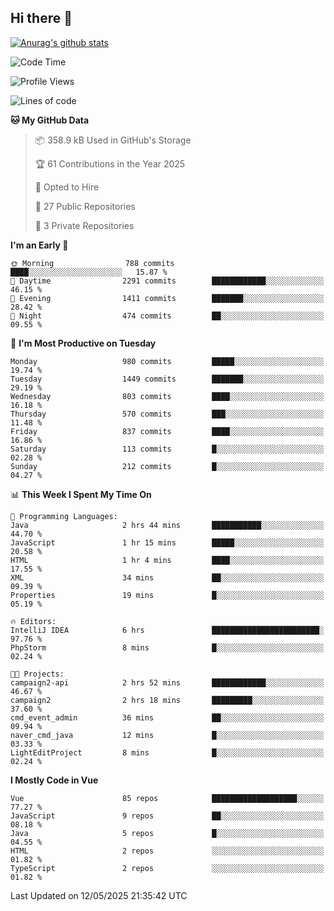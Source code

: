 ## Hi there 👋

[![Anurag's github stats](https://github-readme-stats.vercel.app/api?username=Songwonseok)](https://github.com/anuraghazra/github-readme-stats)



<!--START_SECTION:waka-->
![Code Time](http://img.shields.io/badge/Code%20Time-3%2C440%20hrs%2024%20mins-blue)

![Profile Views](http://img.shields.io/badge/Profile%20Views-0-blue)

![Lines of code](https://img.shields.io/badge/From%20Hello%20World%20I%27ve%20Written-34.8%20million%20lines%20of%20code-blue)

**🐱 My GitHub Data** 

> 📦 358.9 kB Used in GitHub's Storage 
 > 
> 🏆 61 Contributions in the Year 2025
 > 
> 💼 Opted to Hire
 > 
> 📜 27 Public Repositories 
 > 
> 🔑 3 Private Repositories 
 > 
**I'm an Early 🐤** 

```text
🌞 Morning                788 commits         ████░░░░░░░░░░░░░░░░░░░░░   15.87 % 
🌆 Daytime                2291 commits        ████████████░░░░░░░░░░░░░   46.15 % 
🌃 Evening                1411 commits        ███████░░░░░░░░░░░░░░░░░░   28.42 % 
🌙 Night                  474 commits         ██░░░░░░░░░░░░░░░░░░░░░░░   09.55 % 
```
📅 **I'm Most Productive on Tuesday** 

```text
Monday                   980 commits         █████░░░░░░░░░░░░░░░░░░░░   19.74 % 
Tuesday                  1449 commits        ███████░░░░░░░░░░░░░░░░░░   29.19 % 
Wednesday                803 commits         ████░░░░░░░░░░░░░░░░░░░░░   16.18 % 
Thursday                 570 commits         ███░░░░░░░░░░░░░░░░░░░░░░   11.48 % 
Friday                   837 commits         ████░░░░░░░░░░░░░░░░░░░░░   16.86 % 
Saturday                 113 commits         █░░░░░░░░░░░░░░░░░░░░░░░░   02.28 % 
Sunday                   212 commits         █░░░░░░░░░░░░░░░░░░░░░░░░   04.27 % 
```


📊 **This Week I Spent My Time On** 

```text
💬 Programming Languages: 
Java                     2 hrs 44 mins       ███████████░░░░░░░░░░░░░░   44.70 % 
JavaScript               1 hr 15 mins        █████░░░░░░░░░░░░░░░░░░░░   20.58 % 
HTML                     1 hr 4 mins         ████░░░░░░░░░░░░░░░░░░░░░   17.55 % 
XML                      34 mins             ██░░░░░░░░░░░░░░░░░░░░░░░   09.39 % 
Properties               19 mins             █░░░░░░░░░░░░░░░░░░░░░░░░   05.19 % 

🔥 Editors: 
IntelliJ IDEA            6 hrs               ████████████████████████░   97.76 % 
PhpStorm                 8 mins              █░░░░░░░░░░░░░░░░░░░░░░░░   02.24 % 

🐱‍💻 Projects: 
campaign2-api            2 hrs 52 mins       ████████████░░░░░░░░░░░░░   46.67 % 
campaign2                2 hrs 18 mins       █████████░░░░░░░░░░░░░░░░   37.60 % 
cmd_event_admin          36 mins             ██░░░░░░░░░░░░░░░░░░░░░░░   09.94 % 
naver_cmd_java           12 mins             █░░░░░░░░░░░░░░░░░░░░░░░░   03.33 % 
LightEditProject         8 mins              █░░░░░░░░░░░░░░░░░░░░░░░░   02.24 % 
```

**I Mostly Code in Vue** 

```text
Vue                      85 repos            ███████████████████░░░░░░   77.27 % 
JavaScript               9 repos             ██░░░░░░░░░░░░░░░░░░░░░░░   08.18 % 
Java                     5 repos             █░░░░░░░░░░░░░░░░░░░░░░░░   04.55 % 
HTML                     2 repos             ░░░░░░░░░░░░░░░░░░░░░░░░░   01.82 % 
TypeScript               2 repos             ░░░░░░░░░░░░░░░░░░░░░░░░░   01.82 % 
```




 Last Updated on 12/05/2025 21:35:42 UTC
<!--END_SECTION:waka-->
